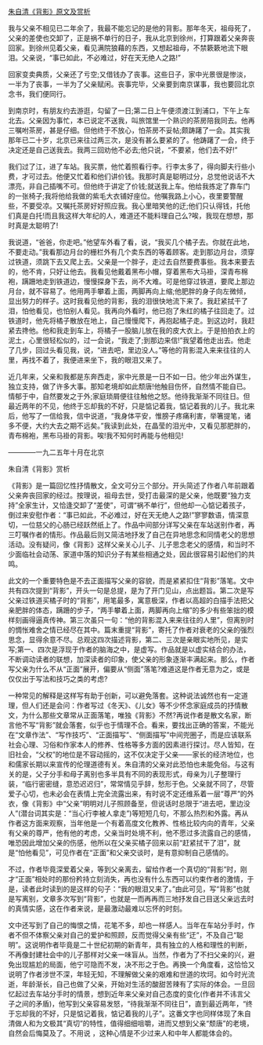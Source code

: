 [朱自清《背影》原文及赏析](https://www.vrrw.net/wx/9063.html)

我与父亲不相见已二年余了，我最不能忘记的是他的背影。那年冬天，祖母死了，父亲的差使也交卸了，正是祸不单行的日子，我从北京到徐州，打算跟着父亲奔丧回家。到徐州见着父亲，看见满院狼藉的东西，又想起祖母，不禁簌簌地流下眼泪。父亲说，“事已如此，不必难过，好在天无绝人之路!”

回家变卖典质，父亲还了亏空;又借钱办了丧事。这些日子，家中光景很是惨淡，一半为了丧事，一半为了父亲赋闲。丧事完毕，父亲要到南京谋事，我也要回北京念书，我们便同行。

到南京时，有朋友约去游逛，勾留了一日;第二日上午便须渡江到浦口，下午上车北去。父亲因为事忙，本已说定不送我，叫旅馆里一个熟识的茶房陪我同去。他再三嘱咐茶房，甚是仔细。但他终于不放心，怕茶房不妥帖;颇踌躇了一会。其实我那年已二十岁，北京已来往过两三次，是没有甚么要紧的了。他踌躇了一会，终于决定还是自己送我去。我两三回劝他不必去;他只说，“不要紧，他们去不好!”



我们过了江，进了车站。我买票，他忙着照看行李。行李太多了，得向脚夫行些小费，才可过去。他便又忙着和他们讲价钱。我那时真是聪明过分，总觉他说话不大漂亮，非自己插嘴不可。但他终于讲定了价钱;就送我上车。他给我拣定了靠车门的一张椅子;我将他给我做的紫毛大衣铺好座位。他嘱我路上小心，夜里要警醒些，不要受凉。又嘱托茶房好好照应我。我心里暗笑他的迂;他们只认得钱，托他们真是白托!而且我这样大年纪的人，难道还不能料理自己么?唉，我现在想想，那时真是太聪明了!

我说道，“爸爸，你走吧。”他望车外看了看，说，“我买几个橘子去。你就在此地，不要走动。”我看那边月台的栅栏外有几个卖东西的等着顾客。走到那边月台，须穿过铁道，须跳下去又爬上去。父亲是一个胖子，走过去自然要费事些。我本来要去的，他不肯，只好让他去。我看见他戴着黑布小帽，穿着黑布大马褂，深青布棉袍，蹒跚地走到铁道边，慢慢探身下去，尚不大难。可是他穿过铁道，要爬上那边月台，就不容易了。他用两手攀着上面，两脚再向上缩;他肥胖的身子向左微倾，显出努力的样子。这时我看见他的背影，我的泪很快地流下来了。我赶紧拭干了泪，怕他看见，也怕别人看见。我再向外看时，他已抱了朱红的橘子往回走了。过铁道时，他先将橘子散放在地上，自己慢慢爬下，再抱起橘子走。到这边时，我赶紧去搀他。他和我走到车上，将橘子一股脑儿放在我的皮大衣上。于是拍拍衣上的泥土，心里很轻松似的，过一会说，“我走了;到那边来信!”我望着他走出去。他走了几步，回过头看见我，说，“进去吧，里边没人。”等他的背影混入来来往往的人里，再找不着了，我便进来坐下，我的眼泪又来了。

近几年来，父亲和我都是东奔西走，家中光景是一日不如一日。他少年出外谋生，独立支持，做了许多大事。那知老境却如此颓唐!他触目伤怀，自然情不能自已。情郁于中，自然要发之于外;家庭琐屑便往往触他之怒。他待我渐渐不同往日。但最近两年的不见，他终于忘却我的不好，只是惦记着我，惦记着我的儿子。我北来后，他写了一信给我，信中说道，“我身体平安，惟膀子疼痛利害，举箸提笔，诸多不便，大约大去之期不远矣。”我读到此处，在晶莹的泪光中，又看见那肥胖的，青布棉袍，黑布马褂的背影。唉!我不知何时再能与他相见!

————一九二五年十月在北京

朱自清《背影》赏析

《背影》是一篇回忆性抒情散文，全文可分三个部分。开头简述了作者八年前跟着父亲奔丧回家的经过。按理说，祖母去世，受打击最深的是父亲，他既要“独力支持”全家生计，又恰逢交卸了“差使”，可谓“祸不单行”，但他却一心惦记着孩子，倒过来安慰作者：“事已如此，不必难过，好在天无绝人之路!”寥寥数语，情深意切，一位慈父的心肠已经跃然纸上了。作品中间部分详写父亲在车站送别作者，再三叮嘱作者的情形。作品最后则又简洁地抒发了自己在异地思念和同情老父的思想活动。没有疑问，像《背影》这样父亲关心儿子、儿子思念老父的感情，和当时不少面临社会动荡、家道中落的知识分子有某些相通之处，因此很容易引起他们的共鸣。

此文的一个重要特色是不去正面描写父亲的容貌，而是紧紧扣住“背影”落笔。文中共有四次提到“背影”，开头一句是总提，是为了开门见山，点出题旨。第二次是写父亲过铁道买橘子时的“背影”，用笔最多，寓意极深，作者以高超的白描手法把父亲肥胖的体态，蹒跚的步子，“两手攀着上面，两脚再向上缩”的多少有些笨拙的模样刻画得逼真传神。第三次虽只一句：“他的背影混入来来往往的人里”，但离别时的惆怅难舍之情已经尽在其中。篇末重提“背影”，寄托了作者对衰老的父亲的强烈思念，显得余意不尽。总观这四次描述背影，第二、三次是亲眼实地所见，是实写;第一、四次是浮现于作者的脑海之中，是虚写。作品就是以虚实结合的办法，不断调动读者的联想，加深读者的印象，使父亲的形象逐渐丰满起来。那么，作者写父亲为什么不从“正面”展开，偏要从“侧面”落笔?难道这是作者无意为之，或是仅仅出于写法和技巧之类的考虑?

一种常见的解释是这样写有助于创新，可以避免落套。这种说法诚然也有一定道理，但人们还是会问：作者写过《冬天》、《儿女》等不少怀念家庭成员的抒情散文，为什么那些文章常从正面落笔，唯独《背影》不然?再说作者是散文名家，断言他不写“背影”就会落套，似乎也于情理不合。看来，要找出正确的答案，不能光在“文章作法”、“写作技巧”、“正面描写”、“侧面描写”中间兜圈子，而是应该联系社会心理、习俗和作家本人的修养、性格等多方面的因素进行探讨。尽人皆知，在旧社会，“父权”的地位是不容动摇的，这不仅决定于父亲——家长的经济地位，也和儒家长期以来宣传的伦理道德有关。朱自清的父亲对此恐怕也未能免俗。与这有关的是，父子分手和母子离别也多半具有不同的表现形式，母亲为儿子整理行装，“临行密密缝，意恐迟迟归”，常常情见乎辞，愁形于色。父亲就不同了，尽管爱子心切，也未必会在表情上完全流露出来，有时说不定还维系着一层“尊严”的外衣，像《背影》中“父亲”明明对儿子照顾备至，但说话时总限于“进去吧，里边没人”(潜台词其实是：“当心行李被人拿走”)等短短几句，不那么热烈和外露。再从作者这方面来观察，当年他是一个有着高度文化教养、性格比较内向的青年，父亲有父亲的尊严，他有他的考虑，父亲当时处境不利，他不愿过多流露自己的感情，唯恐因此增加父亲的伤感，他所以在父亲买橘子回来以前“赶紧拭干了泪”，就是“怕他看见”，可见作者在“正面”和父亲交谈时，是有意抑制自己感情的。

不过，作者毕竟深爱着父亲，等到父亲离去，留给作者一个真切的“背影”时，刚才“正面”相处时的那份矜持立刻消失，再也没有什么东西可以约束作者的激情，于是，读者此时读到的是这样的句子：“我的眼泪又来了。”由此可见，写“背影”也就是写离别，文章多次写到“背影”，也就是一而再再而三地抒发自己目送父亲远去时的真情实感，这在作者来说，是最激动最难以忘怀的时刻。

文中还写到了自己的悔恨之情，花笔不多，却也一样感人。当年在车站分手时，作者不但不体察父亲对自己的爱护和照顾，反而觉得父亲有些“迂”，不及自己“聪明”。这说明作者毕竟是二十世纪初期的新青年，具有独立的人格和理性的判断，不再像封建社会中的儿子那样对父亲一味盲从。当然，作者为了不扫父亲的兴，避免出现尴尬的局面，他宁可隐而不发，决不形之于色。再换一个角度看，这恰恰又说明了作者涉世不深，年轻无知，不理解做父亲的艰难和世道的坎坷。如今时光流逝，年龄渐长，自己也做了父亲，开始对生活的酸甜苦辣有了实际的体会。一旦回忆起过去车站分手时的情景，想到近年来父亲对自己态度的变化(作者并不讳言父子之间的矛盾)，他写到父亲容易发怒，“待我渐渐不同往日”，直到最近两年，“终于忘却我的不好，只是惦记着我，惦记着我的儿子”。这番文字也同样体现了朱自清做人和为文极其“真切”的特性，值得细细咀嚼，进而又想到父亲“颓唐”的老境，自然会后悔莫及了。不用说 ，这种心情是不少过来人和中年人都能体会的。

